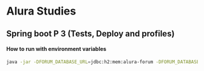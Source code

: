 # Alura Studies
## Spring boot P 3 (Tests, Deploy and profiles)

#### How to run with environment variables
```sh
java -jar -DFORUM_DATABASE_URL=jdbc:h2:mem:alura-forum -DFORUM_DATABASE_USERNAME=sa -DFORUM_DATABASE_PASSWORD= -DFORUM_JWT_SECRET=123456 -DFORUM_APP_PORT=9092 -Dspring.profiles.active=prod target/forum.jar
```